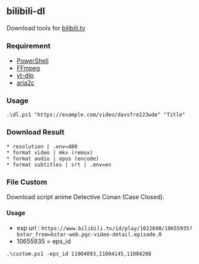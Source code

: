 
## bilibili-dl
Download tools for [bilibili.tv](https://www.bilibili.tv)
### Requirement
* [PowerShell](https://github.com/PowerShell/PowerShell)
* [FFmpeg](https://ffmpeg.org/download.html)
* [yt-dlp](https://github.com/yt-dlp/yt-dlp)
* [aria2c](https://github.com/aria2/aria2)

### Usage
```
.\dl.ps1 "https://example.com/video/davsfre223wde" "Title"
```

### Download Result
```
* resolution | .env=480
* format video | mkv (remux)
* format audio | opus (encode)
* format subtitles | srt | .env=en
```

### File Custom
Download script anime Detective Conan (Case Closed).
#### Usage
- exp url : `https://www.bilibili.tv/id/play/1022690/10655935?bstar_from=bstar-web.pgc-video-detail.episode.0`
- 10655935 = eps_id
```
.\custom.ps1 -eps_id 11004093,11004145,11004208
```
